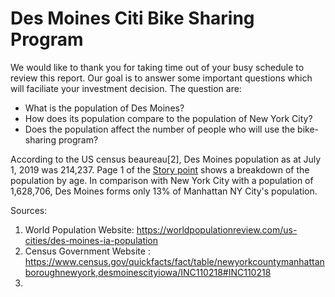 # Des Moines Citi Bike Sharing Program 

We would like to thank you for taking time out of your busy schedule to review this report. Our goal is to answer some important questions which will faciliate your investment decision. The question are:
* What is the population of Des Moines? 
* How does its population compare to the population of New York City? 
* Does the population affect the number of people who will use the bike-sharing program? 

According to the US census beaureau[2], Des Moines population as at July 1, 2019 was  214,237. Page 1 of the [Story point](https://public.tableau.com/profile/femi.adeleke#!/vizhome/Book1_15955256267580/StoryPoints?publish=yes) shows a breakdown of the population by age. In comparison with New York City with a population of 1,628,706, Des Moines forms only 13% of Manhattan NY City's population. 


Sources:
1. World Population Website: https://worldpopulationreview.com/us-cities/des-moines-ia-population
2. Census Government Website : https://www.census.gov/quickfacts/fact/table/newyorkcountymanhattanboroughnewyork,desmoinescityiowa/INC110218#INC110218
3. 

